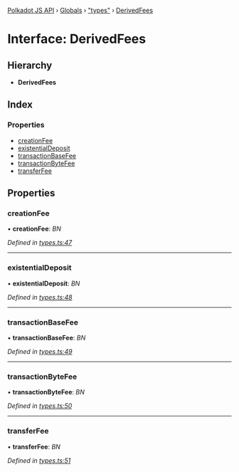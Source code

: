 [Polkadot JS API](../README.md) › [Globals](../globals.md) › ["types"](../modules/_types_.md) › [DerivedFees](_types_.derivedfees.md)

# Interface: DerivedFees

## Hierarchy

* **DerivedFees**

## Index

### Properties

* [creationFee](_types_.derivedfees.md#creationfee)
* [existentialDeposit](_types_.derivedfees.md#existentialdeposit)
* [transactionBaseFee](_types_.derivedfees.md#transactionbasefee)
* [transactionByteFee](_types_.derivedfees.md#transactionbytefee)
* [transferFee](_types_.derivedfees.md#transferfee)

## Properties

###  creationFee

• **creationFee**: *BN*

*Defined in [types.ts:47](https://github.com/polkadot-js/api/blob/32c4aa3/packages/api-derive/src/types.ts#L47)*

___

###  existentialDeposit

• **existentialDeposit**: *BN*

*Defined in [types.ts:48](https://github.com/polkadot-js/api/blob/32c4aa3/packages/api-derive/src/types.ts#L48)*

___

###  transactionBaseFee

• **transactionBaseFee**: *BN*

*Defined in [types.ts:49](https://github.com/polkadot-js/api/blob/32c4aa3/packages/api-derive/src/types.ts#L49)*

___

###  transactionByteFee

• **transactionByteFee**: *BN*

*Defined in [types.ts:50](https://github.com/polkadot-js/api/blob/32c4aa3/packages/api-derive/src/types.ts#L50)*

___

###  transferFee

• **transferFee**: *BN*

*Defined in [types.ts:51](https://github.com/polkadot-js/api/blob/32c4aa3/packages/api-derive/src/types.ts#L51)*
